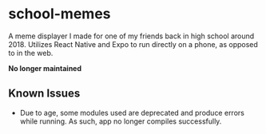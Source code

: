 # school-memes

A meme displayer I made for one of my friends back in high school around 2018. Utilizes React Native and Expo to run directly on a phone, as opposed to in the web.

**No longer maintained**

## Known Issues

- Due to age, some modules used are deprecated and produce errors while running. As such, app no longer compiles successfully.

